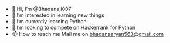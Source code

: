 - 👋 Hi, I’m @Bhadanaji007
- 👀 I’m interested in learning new things
- 🌱 I’m currently learning Python
- 💞️ I’m looking to compete on Hackerrank for Python
- 📫 How to reach me Mail me on bhadanaaryan563@gmail.com

<!---
Bhadanaji007/Bhadanaji007 is a ✨ special ✨ repository because its `README.md` (this file) appears on your GitHub profile.
You can click the Preview link to take a look at your changes.
--->
